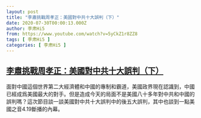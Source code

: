 ```yaml
---
layout: post
title: "李肅挑戰周孝正：美國對中共十大誤判（下）"
date: 2020-07-30T00:00:13.000Z
author: 李肃Hi5
from: https://www.youtube.com/watch?v=5yCkZ1r8ZZ8
tags: [ 李肃Hi5 ]
categories: [ 李肃Hi5 ]
---
```

<!--1596067213000-->
[李肅挑戰周孝正：美國對中共十大誤判（下）](https://www.youtube.com/watch?v=5yCkZ1r8ZZ8)
------

<div>
面對中國這個世界第二大經濟體和中國的專制和霸道，美國政界現在認識到，中國已經成爲美國最大的對手。但是造成今天的局面不是美國八十多年對中共和中國的誤判嗎？這次節目談一談美國對中共十大誤判中的後五大誤判，其中也談到一點美國之音4.19斷播的內幕。
</div>
